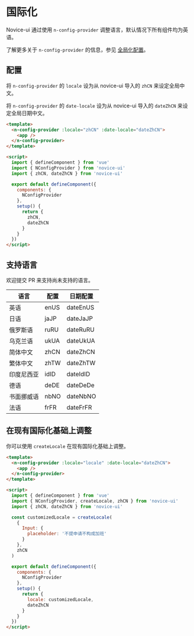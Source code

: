 <!--anchor:on-->

# 国际化

Novice-ui 通过使用 `n-config-provider` 调整语言，默认情况下所有组件均为英语。

了解更多关于 `n-config-provider` 的信息，参见 [全局化配置](../components/config-provider)。

## 配置

将 `n-config-provider` 的 `locale` 设为从 novice-ui 导入的 `zhCN` 来设定全局中文。

将 `n-config-provider` 的 `date-locale` 设为从 novice-ui 导入的 `dateZhCN` 来设定全局日期中文。

```html
<template>
  <n-config-provider :locale="zhCN" :date-locale="dateZhCN">
    <app />
  </n-config-provider>
</template>

<script>
  import { defineComponent } from 'vue'
  import { NConfigProvider } from 'novice-ui'
  import { zhCN, dateZhCN } from 'novice-ui'

  export default defineComponent({
    components: {
      NConfigProvider
    },
    setup() {
      return {
        zhCN,
        dateZhCN
      }
    }
  })
</script>
```

## 支持语言

欢迎提交 PR 来支持尚未支持的语言。

| 语言       | 配置 | 日期配置 |
| ---------- | ---- | -------- |
| 英语       | enUS | dateEnUS |
| 日语       | jaJP | dateJaJP |
| 俄罗斯语   | ruRU | dateRuRU |
| 乌克兰语   | ukUA | dateUkUA |
| 简体中文   | zhCN | dateZhCN |
| 繁体中文   | zhTW | dateZhTW |
| 印度尼西亚 | idID | dateIdID |
| 德语       | deDE | dateDeDe |
| 书面挪威语 | nbNO | dateNbNO |
| 法语       | frFR | dateFrFR |

## 在现有国际化基础上调整

你可以使用 `createLocale` 在现有国际化基础上调整。

```html
<template>
  <n-config-provider :locale="locale" :date-locale="dateZhCN">
    <app />
  </n-config-provider>
</template>

<script>
  import { defineComponent } from 'vue'
  import { NConfigProvider, createLocale, zhCN } from 'novice-ui'
  import { zhCN, dateZhCN } from 'novice-ui'

  const customizedLocale = createLocale(
    {
      Input: {
        placeholder: '不提申请不构成加班'
      }
    },
    zhCN
  )

  export default defineComponent({
    components: {
      NConfigProvider
    },
    setup() {
      return {
        locale: customizedLocale,
        dateZhCN
      }
    }
  })
</script>
```
